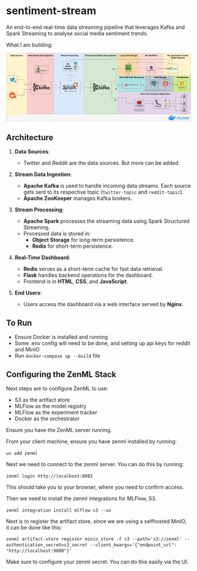 # sentiment-stream
An end-to-end real-time data streaming pipeline that leverages Kafka and Spark Streaming to analyse social media sentiment trends. 

What I am building:

![alt text](images//social-media-sentiment.drawio.png)

## Architecture

1. **Data Sources**:
   - Twitter and Reddit are the data sources. But more can be added. 

2. **Stream Data Ingestion**:
   - **Apache Kafka** is used to handle incoming data streams. Each source gets sent to its respective topic  (`twitter-topic` and `reddit-topic`).
   - **Apache ZooKeeper** manages Kafka brokers.

3. **Stream Processing**:
   - **Apache Spark** processes the streaming data using Spark Structured Streaming.
   - Processed data is stored in:
     - **Object Storage** for long-term persistence.
     - **Redis** for short-term persistence.


4. **Real-Time Dashboard**:
   - **Redis** serves as a short-term cache for fast data retrieval.
   - **Flask** handles backend operations for the dashboard.
   - Frontend is in **HTML**, **CSS**, and **JavaScript**.

5. **End Users**:
   - Users access the dashboard via a web interface served by **Nginx**.


## To Run
   - Ensure Docker is installed and running
   - Some .env config will need to be done, and setting up api keys for reddit and MinIO
   - Run `docker-compose up --build` file


## Configuring the ZenML Stack
Next steps are to configure ZenML to use:
   - S3 as the artifact store
   - MLFlow as the model registry
   - MLFlow as the experiment tracker
   - Docker as the orchestrator

Ensure you have the ZenML server running.

From your client machine, ensure you have zenml installed by running:

`uv add zenml`

Next we need to connect to the zenml server. You can do this by running:

`zenml login http://localhost:8082`

This should take you to your browser, where you need to confirm access.

Then we need to install the zenml integrations for MLFlow, S3.

`zenml integration install mlflow s3 --uv`

Next is to register the artifact store, since we are using a selfhosted MinIO, it can be done like this:

```
zenml artifact-store register minio_store -f s3 --path='s3://zenml' --authentication_secret=s3_secret --client_kwargs='{"endpoint_url": "http://localhost:9000"}'
```

Make sure to configure your zenml secret. You can do this easily via the UI.